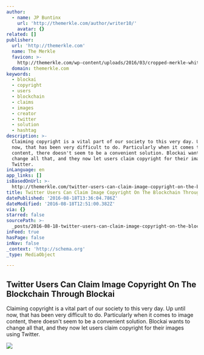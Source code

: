 ```yaml
---
author:
  - name: JP Buntinx
    url: 'http://themerkle.com/author/writer10/'
    avatar: {}
related: []
publisher:
  url: 'http://themerkle.com'
  name: The Merkle
  favicon: >-
    http://themerkle.com/wp-content/uploads/2016/03/cropped-merkle-white-1-192x192.png
  domain: themerkle.com
keywords:
  - blockai
  - copyright
  - users
  - blockchain
  - claims
  - images
  - creator
  - twitter
  - solution
  - hashtag
description: >-
  Claiming copyright is a vital part of our society to this very day. Up until
  now, that has been very difficult to do. Particularly when it comes to image
  content, there doesn't seem to be a convenient solution. Blockai wants to
  change all that, and they now let users claim copyright for their images using
  Twitter.
inLanguage: en
app_links: []
isBasedOnUrl: >-
  http://themerkle.com/twitter-users-can-claim-image-copyright-on-the-blockchain-through-blockai/
title: Twitter Users Can Claim Image Copyright On The Blockchain Through Blockai
datePublished: '2016-08-18T13:36:04.786Z'
dateModified: '2016-08-18T12:51:00.382Z'
via: {}
starred: false
sourcePath: >-
  _posts/2016-08-18-twitter-users-can-claim-image-copyright-on-the-blockchain-th.md
inFeed: true
hasPage: false
inNav: false
_context: 'http://schema.org'
_type: MediaObject

---
```

<article style=""><h1>Twitter Users Can Claim Image Copyright On The Blockchain Through Blockai</h1><p>Claiming copyright is a vital part of our society to this very day. Up until now, that has been very difficult to do. Particularly when it comes to image content, there doesn't seem to be a convenient solution. Blockai wants to change all that, and they now let users claim copyright for their images using Twitter.</p><img src="http://themerkle.com/wp-content/uploads/2016/08/shutterstock_177441647.jpg" /></article>